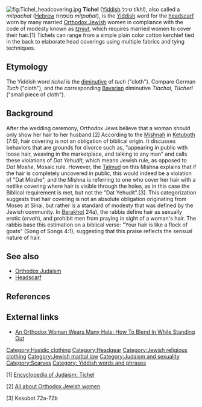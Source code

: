 ![](Tichel_headcovering.jpg "fig:Tichel_headcovering.jpg") **Tichel**
([Yiddish](Yiddish "wikilink") טיכל *tikhl*), also called a *mitpachat*
([Hebrew](Hebrew_language "wikilink") מִטפַּחַת *miṭpaḥat*), is the
[Yiddish](Yiddish "wikilink") word for the
[headscarf](headscarf "wikilink") worn by many married [Orthodox
Jewish](Orthodox_Judaism "wikilink") women in compliance with the code
of modesty known as *[tzniut](tzniut "wikilink")*, which requires
married women to cover their hair.[1] Tichels can range from a simple
plain color cotton kerchief tied in the back to elaborate head coverings
using multiple fabrics and tying techniques.

## Etymology

The Yiddish word *tichel* is the [diminutive](diminutive "wikilink") of
*tuch* ("cloth"). Compare German *Tuch* ("cloth"), and the corresponding
[Bavarian](Bavarian_language "wikilink") diminutive *Tiachal, Tücherl*
("small piece of cloth").

## Background

After the wedding ceremony, Orthodox Jews believe that a woman should
only show her hair to her husband.[2] According to the
[Mishnah](Mishnah "wikilink") in [Ketuboth](Ketuboth "wikilink") (7:6),
hair covering is not an obligation of biblical origin. It discusses
behaviors that are grounds for divorce such as, "appearing in public
with loose hair, weaving in the marketplace, and talking to any man" and
calls these violations of *Dat Yehudit*, which means Jewish rule, as
opposed to *Dat Moshe*, Mosaic rule. However, the
[Talmud](Talmud "wikilink") on this Mishna explains that if the hair is
completely uncovered in public, this would indeed be a violation of "Dat
Moshe", and the Mishna is referring to one who cover her hair with a
netlike covering where hair is visible through the holes, as in this
case the Biblical requirement is met, but not the "Dat Yehudit".[3].
This categorization suggests that hair covering is not an absolute
obligation originating from Moses at Sinai, but rather is a standard of
modesty that was defined by the Jewish community. In
[Berakhot](Berakhot_(Talmud) "wikilink") 24a), the rabbis define hair as
sexually erotic (*ervah*), and prohibit men from praying in sight of a
woman's hair. The rabbis base this estimation on a biblical verse: "Your
hair is like a flock of goats" (Song of Songs 4:1), suggesting that this
praise reflects the sensual nature of hair.

## See also

-   [Orthodox Judaism](Orthodox_Judaism "wikilink")
-   [Headscarf](Headscarf "wikilink")

## References

## External links

-   [An Orthodox Woman Wears Many Hats: How To Blend In While Standing
    Out](http://www.tabletmag.com/jewish-life-and-religion/163782/orthodox-woman-many-hats)

[Category:Hasidic clothing](Category:Hasidic_clothing "wikilink")
[Category:Headgear](Category:Headgear "wikilink") [Category:Jewish
religious clothing](Category:Jewish_religious_clothing "wikilink")
[Category:Jewish marital law](Category:Jewish_marital_law "wikilink")
[Category:Judaism and
sexuality](Category:Judaism_and_sexuality "wikilink")
[Category:Scarves](Category:Scarves "wikilink") [Category: Yiddish words
and phrases](Category:_Yiddish_words_and_phrases "wikilink")

[1] [Encyclopedia of Judaism:
Tichel](https://books.google.com/books?id=Z2cCZBDm8F8C&pg=PA519&lpg=PA519&dq=tichel+meaning&source=bl&ots=vKoWWuLJwa&sig=gyDfTra2fx-4QZFdk6t3syHHKfs&hl=en&sa=X&ved=0ahUKEwjjiIThrfrOAhUBxxQKHdycAT44ChDoAQhdMA0#v=onepage&q=tichel%20meaning&f=false)

[2] [All about Orthodox Jewish
women](http://www.orthodox-jews.com/orthodox-jewish-women.html#axzz4JTIBu1gS)

[3] Kesubot 72a-72b